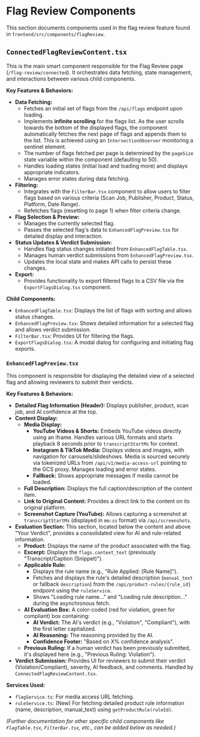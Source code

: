 # Flag Review Components

This section documents components used in the flag review feature found in `frontend/src/components/flagReview`.

## `ConnectedFlagReviewContent.tsx`

This is the main smart component responsible for the Flag Review page (`/flag-review/connected`). It orchestrates data fetching, state management, and interactions between various child components.

**Key Features & Behaviors:**

*   **Data Fetching:**
    *   Fetches an initial set of flags from the `/api/flags` endpoint upon loading.
    *   Implements **infinite scrolling** for the flags list. As the user scrolls towards the bottom of the displayed flags, the component automatically fetches the next page of flags and appends them to the list. This is achieved using an `IntersectionObserver` monitoring a sentinel element.
    *   The number of flags fetched per page is determined by the `pageSize` state variable within the component (defaulting to 50).
    *   Handles loading states (initial load and loading more) and displays appropriate indicators.
    *   Manages error states during data fetching.
*   **Filtering:**
    *   Integrates with the `FilterBar.tsx` component to allow users to filter flags based on various criteria (Scan Job, Publisher, Product, Status, Platform, Date Range).
    *   Refetches flags (resetting to page 1) when filter criteria change.
*   **Flag Selection & Preview:**
    *   Manages the currently selected flag.
    *   Passes the selected flag's data to `EnhancedFlagPreview.tsx` for detailed display and interaction.
*   **Status Updates & Verdict Submission:**
    *   Handles flag status changes initiated from `EnhancedFlagTable.tsx`.
    *   Manages human verdict submissions from `EnhancedFlagPreview.tsx`.
    *   Updates the local state and makes API calls to persist these changes.
*   **Export:**
    *   Provides functionality to export filtered flags to a CSV file via the `ExportFlagsDialog.tsx` component.

**Child Components:**

*   `EnhancedFlagTable.tsx`: Displays the list of flags with sorting and allows status changes.
*   `EnhancedFlagPreview.tsx`: Shows detailed information for a selected flag and allows verdict submission.
*   `FilterBar.tsx`: Provides UI for filtering the flags.
*   `ExportFlagsDialog.tsx`: A modal dialog for configuring and initiating flag exports.

### `EnhancedFlagPreview.tsx`

This component is responsible for displaying the detailed view of a selected flag and allowing reviewers to submit their verdicts.

**Key Features & Behaviors:**

*   **Detailed Flag Information (Header):** Displays publisher, product, scan job, and AI confidence at the top.
*   **Content Display:**
    *   **Media Display:**
        *   **YouTube Videos & Shorts:** Embeds YouTube videos directly using an iframe. Handles various URL formats and starts playback 8 seconds prior to `transcriptStartMs` for context.
        *   **Instagram & TikTok Media:** Displays videos and images, with navigation for carousels/slideshows. Media is sourced securely via tokenized URLs from `/api/v1/media-access-url` pointing to the GCS proxy. Manages loading and error states.
        *   **Fallback:** Shows appropriate messages if media cannot be loaded.
    *   **Full Description:** Displays the full caption/description of the content item.
    *   **Link to Original Content:** Provides a direct link to the content on its original platform.
    *   **Screenshot Capture (YouTube):** Allows capturing a screenshot at `transcriptStartMs` (displayed in `mm:ss` format) via `/api/screenshots`.
*   **Evaluation Section:** This section, located below the content and above "Your Verdict", provides a consolidated view for AI and rule-related information.
    *   **Product:** Displays the name of the product associated with the flag.
    *   **Excerpt:** Displays the `flags.context_text` (previously "Transcript/Caption (Snippet)").
    *   **Applicable Rule:**
        *   Displays the rule name (e.g., "Rule Applied: [Rule Name]").
        *   Fetches and displays the rule's detailed description (`manual_text` or fallback `description`) from the `/api/product-rules/{rule_id}` endpoint using the `ruleService`.
        *   Shows "Loading rule name..." and "Loading rule description..." during the asynchronous fetch.
    *   **AI Evaluation Box:** A color-coded (red for violation, green for compliant) box containing:
        *   **AI Verdict:** The AI's verdict (e.g., "Violation", "Compliant"), with the first letter capitalized.
        *   **AI Reasoning:** The reasoning provided by the AI.
        *   **Confidence Footer:** "Based on X% confidence analysis".
    *   **Previous Ruling:** If a human verdict has been previously submitted, it's displayed here (e.g., "Previous Ruling: Violation").
*   **Verdict Submission:** Provides UI for reviewers to submit their verdict (Violation/Compliant), severity, AI feedback, and comments. Handled by `ConnectedFlagReviewContent.tsx`.

**Services Used:**
*   `flagService.ts`: For media access URL fetching.
*   `ruleService.ts`: (New) For fetching detailed product rule information (name, description, manual_text) using `getProductRule(ruleId)`.

*(Further documentation for other specific child components like `FlagTable.tsx`, `FilterBar.tsx`, etc., can be added below as needed.)*
